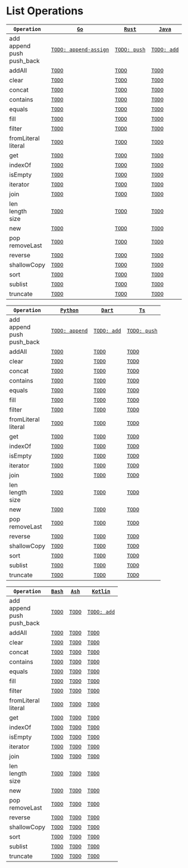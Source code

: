 # List Operations

|`Operation`|[`Go`](https://go.dev/)|[`Rust`](https://www.rust-lang.org/)|[`Java`](https://docs.oracle.com/javase/8/docs/technotes/guides/language/)|
|---|---|---|---|
|add<br/>append<br/>push<br/>push_back|[`TODO: append-assign`](https://go.dev/ref/spec#Appending_and_copying_slices)|[`TODO: push`](https://doc.rust-lang.org/std/vec/struct.Vec.html#method.push)|[`TODO: add`](https://docs.oracle.com/en/java/javase/17/docs/api/java.base/java/util/List.html#add(E))|
|addAll|[`TODO`](TODO)|[`TODO`](TODO)|[`TODO`](TODO)|
|clear|[`TODO`](TODO)|[`TODO`](TODO)|[`TODO`](TODO)|
|concat|[`TODO`](TODO)|[`TODO`](TODO)|[`TODO`](TODO)|
|contains|[`TODO`](TODO)|[`TODO`](TODO)|[`TODO`](TODO)|
|equals|[`TODO`](TODO)|[`TODO`](TODO)|[`TODO`](TODO)|
|fill|[`TODO`](TODO)|[`TODO`](TODO)|[`TODO`](TODO)|
|filter|[`TODO`](TODO)|[`TODO`](TODO)|[`TODO`](TODO)|
|fromLiteral<br/>literal|[`TODO`](TODO)|[`TODO`](TODO)|[`TODO`](TODO)|
|get|[`TODO`](TODO)|[`TODO`](TODO)|[`TODO`](TODO)|
|indexOf|[`TODO`](TODO)|[`TODO`](TODO)|[`TODO`](TODO)|
|isEmpty|[`TODO`](TODO)|[`TODO`](https://doc.rust-lang.org/std/vec/struct.Vec.html#method.is_empty)|[`TODO`](TODO)|
|iterator|[`TODO`](TODO)|[`TODO`](TODO)|[`TODO`](TODO)|
|join|[`TODO`](TODO)|[`TODO`](TODO)|[`TODO`](TODO)|
|len<br/>length<br/>size|[`TODO`](TODO)|[`TODO`](https://doc.rust-lang.org/std/vec/struct.Vec.html#method.len)|[`TODO`](TODO)|
|new|[`TODO`](TODO)|[`TODO`](TODO)|[`TODO`](TODO)|
|pop<br/>removeLast|[`TODO`](TODO)|[`TODO`](TODO)|[`TODO`](TODO)|
|reverse|[`TODO`](TODO)|[`TODO`](TODO)|[`TODO`](TODO)|
|shallowCopy|[`TODO`](TODO)|[`TODO`](TODO)|[`TODO`](TODO)|
|sort|[`TODO`](TODO)|[`TODO`](TODO)|[`TODO`](TODO)|
|sublist|[`TODO`](TODO)|[`TODO`](TODO)|[`TODO`](TODO)|
|truncate|[`TODO`](TODO)|[`TODO`](https://doc.rust-lang.org/std/vec/struct.Vec.html#method.truncate)|[`TODO`](TODO)|


|`Operation`|[`Python`](https://www.python.org/)|[`Dart`](https://dart.dev/)|[`Ts`](https://www.typescriptlang.org/)|
|---|---|---|---|
|add<br/>append<br/>push<br/>push_back|[`TODO: append`](https://docs.python.org/3/tutorial/datastructures.html#more-on-lists)|[`TODO: add`](https://api.dart.dev/stable/2.16.2/dart-core/List/add.html)|[`TODO: push`](https://developer.mozilla.org/en-US/docs/Web/JavaScript/Reference/Global_Objects/Array/push)|
|addAll|[`TODO`](TODO)|[`TODO`](TODO)|[`TODO`](TODO)|
|clear|[`TODO`](TODO)|[`TODO`](TODO)|[`TODO`](TODO)|
|concat|[`TODO`](TODO)|[`TODO`](TODO)|[`TODO`](TODO)|
|contains|[`TODO`](TODO)|[`TODO`](TODO)|[`TODO`](TODO)|
|equals|[`TODO`](TODO)|[`TODO`](TODO)|[`TODO`](TODO)|
|fill|[`TODO`](TODO)|[`TODO`](TODO)|[`TODO`](TODO)|
|filter|[`TODO`](TODO)|[`TODO`](TODO)|[`TODO`](TODO)|
|fromLiteral<br/>literal|[`TODO`](TODO)|[`TODO`](TODO)|[`TODO`](TODO)|
|get|[`TODO`](TODO)|[`TODO`](TODO)|[`TODO`](TODO)|
|indexOf|[`TODO`](TODO)|[`TODO`](TODO)|[`TODO`](TODO)|
|isEmpty|[`TODO`](TODO)|[`TODO`](TODO)|[`TODO`](TODO)|
|iterator|[`TODO`](TODO)|[`TODO`](TODO)|[`TODO`](TODO)|
|join|[`TODO`](TODO)|[`TODO`](TODO)|[`TODO`](TODO)|
|len<br/>length<br/>size|[`TODO`](TODO)|[`TODO`](TODO)|[`TODO`](TODO)|
|new|[`TODO`](TODO)|[`TODO`](TODO)|[`TODO`](TODO)|
|pop<br/>removeLast|[`TODO`](TODO)|[`TODO`](TODO)|[`TODO`](TODO)|
|reverse|[`TODO`](TODO)|[`TODO`](TODO)|[`TODO`](TODO)|
|shallowCopy|[`TODO`](TODO)|[`TODO`](TODO)|[`TODO`](TODO)|
|sort|[`TODO`](TODO)|[`TODO`](TODO)|[`TODO`](TODO)|
|sublist|[`TODO`](TODO)|[`TODO`](TODO)|[`TODO`](TODO)|
|truncate|[`TODO`](TODO)|[`TODO`](TODO)|[`TODO`](TODO)|


|`Operation`|[`Bash`](https://www.gnu.org/software/bash/)|[`Ash`](https://en.wikipedia.org/wiki/Almquist_shell)|[`Kotlin`](https://kotlinlang.org/)|
|---|---|---|---|
|add<br/>append<br/>push<br/>push_back|[`TODO`](TODO)|[`TODO`](TODO)|[`TODO: add`](https://kotlinlang.org/api/latest/jvm/stdlib/kotlin.collections/-mutable-list/add.html)|
|addAll|[`TODO`](TODO)|[`TODO`](TODO)|[`TODO`](TODO)|
|clear|[`TODO`](TODO)|[`TODO`](TODO)|[`TODO`](TODO)|
|concat|[`TODO`](TODO)|[`TODO`](TODO)|[`TODO`](TODO)|
|contains|[`TODO`](TODO)|[`TODO`](TODO)|[`TODO`](TODO)|
|equals|[`TODO`](TODO)|[`TODO`](TODO)|[`TODO`](TODO)|
|fill|[`TODO`](TODO)|[`TODO`](TODO)|[`TODO`](TODO)|
|filter|[`TODO`](TODO)|[`TODO`](TODO)|[`TODO`](TODO)|
|fromLiteral<br/>literal|[`TODO`](TODO)|[`TODO`](TODO)|[`TODO`](TODO)|
|get|[`TODO`](TODO)|[`TODO`](TODO)|[`TODO`](TODO)|
|indexOf|[`TODO`](TODO)|[`TODO`](TODO)|[`TODO`](TODO)|
|isEmpty|[`TODO`](TODO)|[`TODO`](TODO)|[`TODO`](TODO)|
|iterator|[`TODO`](TODO)|[`TODO`](TODO)|[`TODO`](TODO)|
|join|[`TODO`](TODO)|[`TODO`](TODO)|[`TODO`](TODO)|
|len<br/>length<br/>size|[`TODO`](TODO)|[`TODO`](TODO)|[`TODO`](TODO)|
|new|[`TODO`](TODO)|[`TODO`](TODO)|[`TODO`](TODO)|
|pop<br/>removeLast|[`TODO`](TODO)|[`TODO`](TODO)|[`TODO`](TODO)|
|reverse|[`TODO`](TODO)|[`TODO`](TODO)|[`TODO`](TODO)|
|shallowCopy|[`TODO`](TODO)|[`TODO`](TODO)|[`TODO`](TODO)|
|sort|[`TODO`](TODO)|[`TODO`](TODO)|[`TODO`](TODO)|
|sublist|[`TODO`](TODO)|[`TODO`](TODO)|[`TODO`](TODO)|
|truncate|[`TODO`](TODO)|[`TODO`](TODO)|[`TODO`](TODO)|


